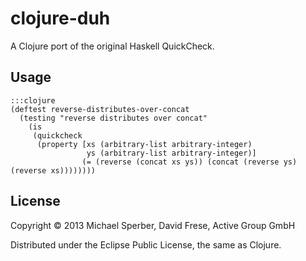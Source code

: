 # clojure-duh

A Clojure port of the original Haskell QuickCheck.

## Usage

	:::clojure
	(deftest reverse-distributes-over-concat
	  (testing "reverse distributes over concat"
		(is
		 (quickcheck
		  (property [xs (arbitrary-list arbitrary-integer)
					 ys (arbitrary-list arbitrary-integer)]
					(= (reverse (concat xs ys)) (concat (reverse ys) (reverse xs))))))))

## License

Copyright © 2013 Michael Sperber, David Frese, Active Group GmbH

Distributed under the Eclipse Public License, the same as Clojure.

